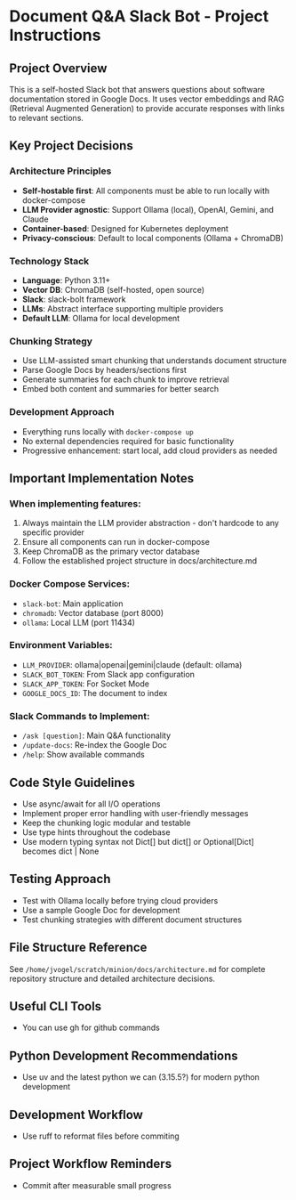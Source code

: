 # Document Q&A Slack Bot - Project Instructions

## Project Overview
This is a self-hosted Slack bot that answers questions about software documentation stored in Google Docs. It uses vector embeddings and RAG (Retrieval Augmented Generation) to provide accurate responses with links to relevant sections.

## Key Project Decisions

### Architecture Principles
- **Self-hostable first**: All components must be able to run locally with docker-compose
- **LLM Provider agnostic**: Support Ollama (local), OpenAI, Gemini, and Claude
- **Container-based**: Designed for Kubernetes deployment
- **Privacy-conscious**: Default to local components (Ollama + ChromaDB)

### Technology Stack
- **Language**: Python 3.11+
- **Vector DB**: ChromaDB (self-hosted, open source)
- **Slack**: slack-bolt framework
- **LLMs**: Abstract interface supporting multiple providers
- **Default LLM**: Ollama for local development

### Chunking Strategy
- Use LLM-assisted smart chunking that understands document structure
- Parse Google Docs by headers/sections first
- Generate summaries for each chunk to improve retrieval
- Embed both content and summaries for better search

### Development Approach
- Everything runs locally with `docker-compose up`
- No external dependencies required for basic functionality
- Progressive enhancement: start local, add cloud providers as needed

## Important Implementation Notes

### When implementing features:
1. Always maintain the LLM provider abstraction - don't hardcode to any specific provider
2. Ensure all components can run in docker-compose
3. Keep ChromaDB as the primary vector database
4. Follow the established project structure in docs/architecture.md

### Docker Compose Services:
- `slack-bot`: Main application
- `chromadb`: Vector database (port 8000)
- `ollama`: Local LLM (port 11434)

### Environment Variables:
- `LLM_PROVIDER`: ollama|openai|gemini|claude (default: ollama)
- `SLACK_BOT_TOKEN`: From Slack app configuration
- `SLACK_APP_TOKEN`: For Socket Mode
- `GOOGLE_DOCS_ID`: The document to index

### Slack Commands to Implement:
- `/ask [question]`: Main Q&A functionality
- `/update-docs`: Re-index the Google Doc
- `/help`: Show available commands

## Code Style Guidelines
- Use async/await for all I/O operations
- Implement proper error handling with user-friendly messages
- Keep the chunking logic modular and testable
- Use type hints throughout the codebase
- Use modern typing syntax not Dict[] but dict[] or Optional[Dict] becomes dict | None

## Testing Approach
- Test with Ollama locally before trying cloud providers
- Use a sample Google Doc for development
- Test chunking strategies with different document structures

## File Structure Reference
See `/home/jvogel/scratch/minion/docs/architecture.md` for complete repository structure and detailed architecture decisions.

## Useful CLI Tools
- You can use gh for github commands

## Python Development Recommendations
- Use uv and the latest python we can (3.15.5?) for modern python development

## Development Workflow
- Use ruff to reformat files before commiting

## Project Workflow Reminders
- Commit after measurable small progress